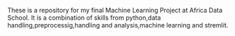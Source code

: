 These is a repository for my final Machine Learning Project at Africa Data School.
It is a combination of skills from python,data handling,preprocessig,handling and analysis,machine learning and stremlit.
